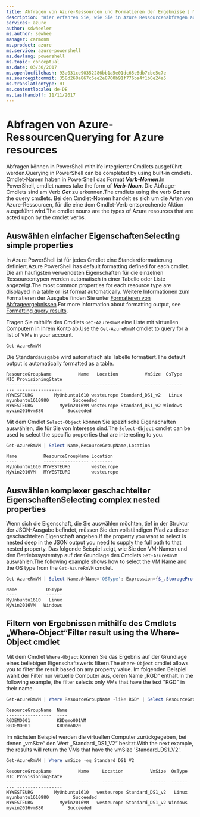```yaml
---
title: Abfragen von Azure-Ressourcen und Formatieren der Ergebnisse | Microsoft-Dokumentation
description: "Hier erfahren Sie, wie Sie in Azure Ressourcenabfragen ausführen und die Ergebnisse formatieren."
services: azure
author: sdwheeler
ms.author: sewhee
manager: carmonm
ms.product: azure
ms.service: azure-powershell
ms.devlang: powershell
ms.topic: conceptual
ms.date: 03/30/2017
ms.openlocfilehash: 93a031ce90352286bb1a5e01dc65e6db7cbe5c7e
ms.sourcegitcommit: 358d260a867c6ee2e8700b91f776ba4f1b0e24a5
ms.translationtype: HT
ms.contentlocale: de-DE
ms.lasthandoff: 11/11/2017
---
```

# <a name="querying-for-azure-resources"></a><span data-ttu-id="7cf6e-103">Abfragen von Azure-Ressourcen</span><span class="sxs-lookup"><span data-stu-id="7cf6e-103">Querying for Azure resources</span></span>

<span data-ttu-id="7cf6e-104">Abfragen können in PowerShell mithilfe integrierter Cmdlets ausgeführt werden.</span><span class="sxs-lookup"><span data-stu-id="7cf6e-104">Querying in PowerShell can be completed by using built-in cmdlets.</span></span> <span data-ttu-id="7cf6e-105">Cmdlet-Namen haben in PowerShell das Format **_Verb-Nomen_**.</span><span class="sxs-lookup"><span data-stu-id="7cf6e-105">In PowerShell, cmdlet names take the form of **_Verb-Noun_**.</span></span> <span data-ttu-id="7cf6e-106">Die Abfrage-Cmdlets sind am Verb **_Get_** zu erkennen.</span><span class="sxs-lookup"><span data-stu-id="7cf6e-106">The cmdlets using the verb **_Get_** are the query cmdlets.</span></span> <span data-ttu-id="7cf6e-107">Bei den Cmdlet-Nomen handelt es sich um die Arten von Azure-Ressourcen, für die eine dem Cmdlet-Verb entsprechende Aktion ausgeführt wird.</span><span class="sxs-lookup"><span data-stu-id="7cf6e-107">The cmdlet nouns are the types of Azure resources that are acted upon by the cmdlet verbs.</span></span>


## <a name="selecting-simple-properties"></a><span data-ttu-id="7cf6e-108">Auswählen einfacher Eigenschaften</span><span class="sxs-lookup"><span data-stu-id="7cf6e-108">Selecting simple properties</span></span>

<span data-ttu-id="7cf6e-109">In Azure PowerShell ist für jedes Cmdlet eine Standardformatierung definiert.</span><span class="sxs-lookup"><span data-stu-id="7cf6e-109">Azure PowerShell has default formatting defined for each cmdlet.</span></span> <span data-ttu-id="7cf6e-110">Die am häufigsten verwendeten Eigenschaften für die einzelnen Ressourcentypen werden automatisch in einer Tabelle oder Liste angezeigt.</span><span class="sxs-lookup"><span data-stu-id="7cf6e-110">The most common properties for each resource type are displayed in a table or list format automatically.</span></span> <span data-ttu-id="7cf6e-111">Weitere Informationen zum Formatieren der Ausgabe finden Sie unter [Formatieren von Abfrageergebnissen](formatting-output.md).</span><span class="sxs-lookup"><span data-stu-id="7cf6e-111">For more information about formatting output, see [Formatting query results](formatting-output.md).</span></span>

<span data-ttu-id="7cf6e-112">Fragen Sie mithilfe des Cmdlets `Get-AzureRmVM` eine Liste mit virtuellen Computern in Ihrem Konto ab.</span><span class="sxs-lookup"><span data-stu-id="7cf6e-112">Use the `Get-AzureRmVM` cmdlet to query for a list of VMs in your account.</span></span>

```powershell
Get-AzureRmVM
```

<span data-ttu-id="7cf6e-113">Die Standardausgabe wird automatisch als Tabelle formatiert.</span><span class="sxs-lookup"><span data-stu-id="7cf6e-113">The default output is automatically formatted as a table.</span></span>

```
ResourceGroupName          Name   Location          VmSize  OsType              NIC ProvisioningState
-----------------          ----   --------          ------  ------              --- -----------------
MYWESTEURG        MyUnbuntu1610 westeurope Standard_DS1_v2   Linux myunbuntu1610980         Succeeded
MYWESTEURG          MyWin2016VM westeurope Standard_DS1_v2 Windows   mywin2016vm880         Succeeded
```

<span data-ttu-id="7cf6e-114">Mit dem Cmdlet `Select-Object` können Sie spezifische Eigenschaften auswählen, die für Sie von Interesse sind.</span><span class="sxs-lookup"><span data-stu-id="7cf6e-114">The `Select-Object` cmdlet can be used to select the specific properties that are interesting to you.</span></span>

```powershell
Get-AzureRmVM | Select Name,ResourceGroupName,Location
```

```
Name          ResourceGroupName Location
----          ----------------- --------
MyUnbuntu1610 MYWESTEURG        westeurope
MyWin2016VM   MYWESTEURG        westeurope
```

## <a name="selecting-complex-nested-properties"></a><span data-ttu-id="7cf6e-115">Auswählen komplexer geschachtelter Eigenschaften</span><span class="sxs-lookup"><span data-stu-id="7cf6e-115">Selecting complex nested properties</span></span>

<span data-ttu-id="7cf6e-116">Wenn sich die Eigenschaft, die Sie auswählen möchten, tief in der Struktur der JSON-Ausgabe befindet, müssen Sie den vollständigen Pfad zu dieser geschachtelten Eigenschaft angeben.</span><span class="sxs-lookup"><span data-stu-id="7cf6e-116">If the property you want to select is nested deep in the JSON output you need to supply the full path to that nested property.</span></span> <span data-ttu-id="7cf6e-117">Das folgende Beispiel zeigt, wie Sie den VM-Namen und den Betriebssystemtyp auf der Grundlage des Cmdlets `Get-AzureRmVM` auswählen.</span><span class="sxs-lookup"><span data-stu-id="7cf6e-117">The following example shows how to select the VM Name and the OS type from the `Get-AzureRmVM` cmdlet.</span></span>

```powershell
Get-AzureRmVM | Select Name,@{Name='OSType'; Expression={$_.StorageProfile.OSDisk.OSType}}
```

```
Name           OSType
----           ------
MyUnbuntu1610   Linux
MyWin2016VM   Windows
```

## <a name="filter-result-using-the-where-object-cmdlet"></a><span data-ttu-id="7cf6e-118">Filtern von Ergebnissen mithilfe des Cmdlets „Where-Object“</span><span class="sxs-lookup"><span data-stu-id="7cf6e-118">Filter result using the Where-Object cmdlet</span></span>

<span data-ttu-id="7cf6e-119">Mit dem Cmdlet `Where-Object` können Sie das Ergebnis auf der Grundlage eines beliebigen Eigenschaftswerts filtern.</span><span class="sxs-lookup"><span data-stu-id="7cf6e-119">The `Where-Object` cmdlet allows you to filter the result based on any property value.</span></span> <span data-ttu-id="7cf6e-120">Im folgenden Beispiel wählt der Filter nur virtuelle Computer aus, deren Name „RGD“ enthält.</span><span class="sxs-lookup"><span data-stu-id="7cf6e-120">In the following example, the filter selects only VMs that have the text "RGD" in their name.</span></span>

```powershell
Get-AzureRmVM | Where ResourceGroupName -like RGD* | Select ResourceGroupName,Name
```

```
ResourceGroupName  Name
-----------------  ----
RGDEMO001          KBDemo001VM
RGDEMO001          KBDemo020
```

<span data-ttu-id="7cf6e-121">Im nächsten Beispiel werden die virtuellen Computer zurückgegeben, bei denen „vmSize“ den Wert „Standard_DS1_V2“ besitzt.</span><span class="sxs-lookup"><span data-stu-id="7cf6e-121">With the next example, the results will return the VMs that have the vmSize 'Standard_DS1_V2'.</span></span>

```powershell
Get-AzureRmVM | Where vmSize -eq Standard_DS1_V2
```

```
ResourceGroupName          Name     Location          VmSize  OsType              NIC ProvisioningState
-----------------          ----     --------          ------  ------              --- -----------------
MYWESTEURG        MyUnbuntu1610   westeurope Standard_DS1_v2   Linux myunbuntu1610980         Succeeded
MYWESTEURG          MyWin2016VM   westeurope Standard_DS1_v2 Windows   mywin2016vm880         Succeeded
```
